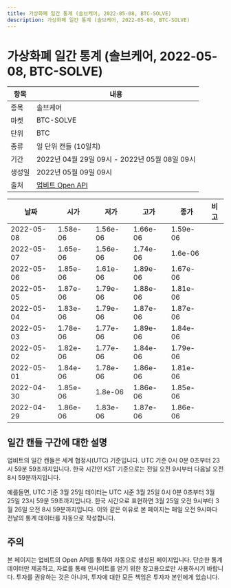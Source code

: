 ```yaml
---
title: 가상화폐 일간 통계 (솔브케어, 2022-05-08, BTC-SOLVE)
description: 가상화폐 일간 통계 (솔브케어, 2022-05-08, BTC-SOLVE)
---
```



가상화폐 일간 통계 (솔브케어, 2022-05-08, BTC-SOLVE)
===

|항목|내용|
|--|--|
|종목|솔브케어|
|마켓|BTC-SOLVE|
|단위|BTC|
|종류|일 단위 캔들 (10일치)|
|기간|2022년 04월 29일 09시 - 2022년 05월 08일 09시|
|생성일|2022년 05월 09일 09시|
|출처|[업비트 Open API](https://docs.upbit.com)|


|날짜|시가|저가|고가|종가|비고|
|--|--|--|--|--|--|
|2022-05-08|1.58e-06|1.56e-06|1.66e-06|1.59e-06|    |
|2022-05-07|1.65e-06|1.56e-06|1.74e-06|1.6e-06|    |
|2022-05-06|1.85e-06|1.61e-06|1.89e-06|1.67e-06|    |
|2022-05-05|1.87e-06|1.79e-06|1.88e-06|1.81e-06|    |
|2022-05-04|1.83e-06|1.79e-06|1.87e-06|1.87e-06|    |
|2022-05-03|1.78e-06|1.77e-06|1.89e-06|1.84e-06|    |
|2022-05-02|1.82e-06|1.77e-06|1.84e-06|1.79e-06|    |
|2022-05-01|1.84e-06|1.78e-06|1.86e-06|1.81e-06|    |
|2022-04-30|1.85e-06|1.8e-06|1.86e-06|1.85e-06|    |
|2022-04-29|1.86e-06|1.83e-06|1.87e-06|1.86e-06|    |


일간 캔들 구간에 대한 설명
---


업비트의 일간 캔들은 세계 협정시(UTC) 기준입니다. 
UTC 기준 0시 0분 0초부터 23시 59분 59초까지입니다. 
한국 시간인 KST 기준으로는 전일 오전 9시부터 다음날 오전 8시 59분까지입니다. 


예를들면, UTC 기준 3월 25일 데이터는 UTC 시준 3월 25일 0시 0분 0초부터 3월 25일 23시 59분 59초까지입니다. 
한국 시간으로 표현하면 3월 25일 오전 9시부터 3월 26일 오전 8시 59분까지입니다. 
이와 같은 이유로 본 페이지는 매일 오전 9시마다 전날의 통계 데이터를 자동으로 작성합니다. 


주의
---


본 페이지는 업비트의 Open API를 통하여 자동으로 생성된 페이지입니다. 
단순한 통계 데이터만 제공하고, 자료를 통해 인사이트를 얻기 위한 참고용으로만 사용하시기 바랍니다. 
투자를 권유하는 것은 아니며, 투자에 대한 모든 책임은 투자자 본인에게 있습니다. 
